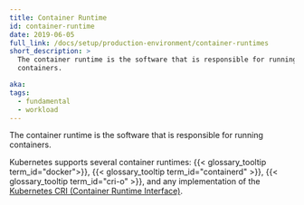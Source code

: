 ```yaml
---
title: Container Runtime
id: container-runtime
date: 2019-06-05
full_link: /docs/setup/production-environment/container-runtimes
short_description: >
  The container runtime is the software that is responsible for running
  containers.

aka:
tags:
  - fundamental
  - workload
---
```


The container runtime is the software that is responsible for running
containers.

<!--more-->

Kubernetes supports several container runtimes:
{{< glossary_tooltip term_id="docker">}},
{{< glossary_tooltip term_id="containerd" >}},
{{< glossary_tooltip term_id="cri-o" >}}, and any implementation of the
[Kubernetes CRI (Container Runtime Interface)](https://github.com/kubernetes/community/blob/master/contributors/devel/sig-node/container-runtime-interface.md).
